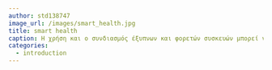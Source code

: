 ```yaml
---
author: std138747
image_url: /images/smart_health.jpg
title: smart health
caption: H χρήση και ο συνδιασμός έξυπνων και φορετών συσκευών μπορεί να οδηγήσει σε μια νέα εποχή φροντίδας και παρακολούθησης της υγείας των ασθενών και των ευπαθών ομάδων.
categories:
  - introduction
---
```

